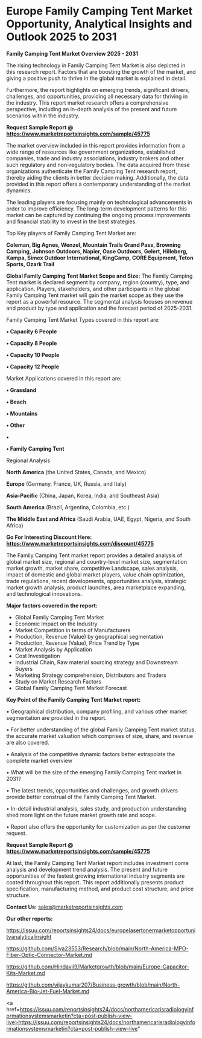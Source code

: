 # Europe Family Camping Tent Market Opportunity, Analytical Insights and Outlook 2025 to 2031

<Strong> Family Camping Tent Market Overview 2025 - 2031</strong>

The rising technology in Family Camping Tent Market is also depicted in this research report. Factors that are boosting the growth of the market, and giving a positive push to thrive in the global market is explained in detail.

Furthermore, the report highlights on emerging trends, significant drivers, challenges, and opportunities, providing all necessary data for thriving in the industry. This report market research offers a comprehensive perspective, including an in-depth analysis of the present and future scenarios within the industry.

<strong>Request Sample Report @ <a href=https://www.marketreportsinsights.com/sample/45775>https://www.marketreportsinsights.com/sample/45775</a></strong>

The market overview included in this report provides information from a wide range of resources like government organizations, established companies, trade and industry associations, industry brokers and other such regulatory and non-regulatory bodies. The data acquired from these organizations authenticate the Family Camping Tent research report, thereby aiding the clients in better decision making. Additionally, the data provided in this report offers a contemporary understanding of the market dynamics.

The leading players are focusing mainly on technological advancements in order to improve efficiency. The long-term development patterns for this market can be captured by continuing the ongoing process improvements and financial stability to invest in the best strategies.

Top Key players of Family Camping Tent Market are:

<strong>Coleman, Big Agnes, Wenzel, Mountain Trails Grand Pass, Browning Camping, Johnson Outdoors, Napier, Oase Outdoors, Gelert, Hilleberg, Kampa, Simex Outdoor International, KingCamp, CORE Equipment, Teton Sports, Ozark Trail</strong>

<strong><b>Global Family Camping Tent Market Scope and Size:</b></strong>
The Family Camping Tent market is declared segment by company, region (country), type, and application. Players, stakeholders, and other participants in the global Family Camping Tent market will gain the market scope as they use the report as a powerful resource. The segmental analysis focuses on revenue and product by type and application and the forecast period of 2025-2031.

Family Camping Tent Market Types covered in this report are:

<strong>•  Capacity 6 People

•  Capacity 8 People

•  Capacity 10 People

•  Capacity 12 People</strong>

Market Applications covered in this report are:

<strong>•  Grassland

•  Beach

•  Mountains

•  Other

•  

•  Family Camping Tent</strong> 

Regional Analysis

<strong>North America</strong> (the United States, Canada, and Mexico)

<strong>Europe</strong> (Germany, France, UK, Russia, and Italy)

<strong>Asia-Pacific</strong> (China, Japan, Korea, India, and Southeast Asia)

<strong>South America</strong> (Brazil, Argentina, Colombia, etc.)

<strong>The Middle East and Africa</strong> (Saudi Arabia, UAE, Egypt, Nigeria, and South Africa)

<strong>Go For Interesting Discount Here: <a href=https://www.marketreportsinsights.com/discount/45775>https://www.marketreportsinsights.com/discount/45775</a></strong>

The Family Camping Tent market report provides a detailed analysis of global market size, regional and country-level market size, segmentation market growth, market share, competitive Landscape, sales analysis, impact of domestic and global market players, value chain optimization, trade regulations, recent developments, opportunities analysis, strategic market growth analysis, product launches, area marketplace expanding, and technological innovations.

<strong><b>Major factors covered in the report:</b></strong>
<ul>
  <li>Global Family Camping Tent Market </li>
  <li>Economic Impact on the Industry</li>
  <li>Market Competition in terms of Manufacturers</li>
  <li>Production, Revenue (Value) by geographical segmentation</li>
  <li>Production, Revenue (Value), Price Trend by Type</li>
  <li>Market Analysis by Application</li>
  <li>Cost Investigation</li>
  <li>Industrial Chain, Raw material sourcing strategy and Downstream Buyers</li>
  <li>Marketing Strategy comprehension, Distributors and Traders</li>
  <li>Study on Market Research Factors</li>
  <li>Global Family Camping Tent Market Forecast</li>
</ul>

<strong><b>Key Point of the Family Camping Tent Market report:</b></strong>

• Geographical distribution, company profiling, and various other market segmentation are provided in the report.

• For better understanding of the global Family Camping Tent market status, the accurate market valuation which comprises of size, share, and revenue are also covered.

• Analysis of the competitive dynamic factors better extrapolate the complete market overview

• What will be the size of the emerging Family Camping Tent market in 2031?

• The latest trends, opportunities and challenges, and growth drivers provide better construal of the Family Camping Tent Market.

• In-detail industrial analysis, sales study, and production understanding shed more light on the future market growth rate and scope.

• Report also offers the opportunity for customization as per the customer request.

<strong>Request Sample Report @ <a href=https://www.marketreportsinsights.com/sample/45775>https://www.marketreportsinsights.com/sample/45775</a></strong>

At last, the Family Camping Tent Market report includes investment come analysis and development trend analysis. The present and future opportunities of the fastest growing international industry segments are coated throughout this report. This report additionally presents product specification, manufacturing method, and product cost structure, and price structure.

<strong>Contact Us:</strong>
sales@marketreportsinsights.com

<strong>Our other reports:</strong>

<a href=https://issuu.com/reportsinsights24/docs/europelasertonermarketopportunityanalyticalinsight>https://issuu.com/reportsinsights24/docs/europelasertonermarketopportunityanalyticalinsight</a>

<a href=https://github.com/Siya23553/Research/blob/main/North-America-MPO-Fiber-Optic-Connector-Market.md>https://github.com/Siya23553/Research/blob/main/North-America-MPO-Fiber-Optic-Connector-Market.md</a>

<a href=https://github.com/Hindavii9/Marketgrowth/blob/main/Europe-Capacitor-Kits-Market.md>https://github.com/Hindavii9/Marketgrowth/blob/main/Europe-Capacitor-Kits-Market.md</a>

<a href=https://github.com/vijaykumar207/Business-growth/blob/main/North-America-Bio-Jet-Fuel-Market.md>https://github.com/vijaykumar207/Business-growth/blob/main/North-America-Bio-Jet-Fuel-Market.md</a>

<a href=https://issuu.com/reportsinsights24/docs/northamericarisradiologyinformationsystemsmarketin?cta=post-publish-view-live>https://issuu.com/reportsinsights24/docs/northamericarisradiologyinformationsystemsmarketin?cta=post-publish-view-live</a>"
